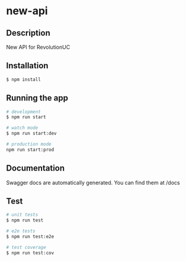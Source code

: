 # new-api

## Description

New API for RevolutionUC

## Installation

```bash
$ npm install
```

## Running the app

```bash
# development
$ npm run start

# watch mode
$ npm run start:dev

# production mode
npm run start:prod
```
## Documentation

Swagger docs are automatically generated. You can find them at /docs

## Test

```bash
# unit tests
$ npm run test

# e2e tests
$ npm run test:e2e

# test coverage
$ npm run test:cov
```

